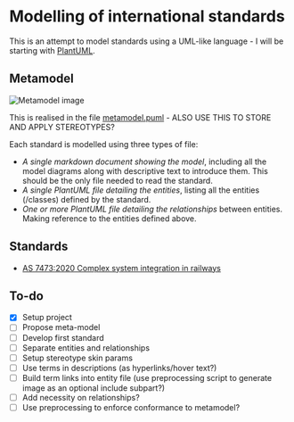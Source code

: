 Modelling of international standards
====================================

This is an attempt to model standards using a UML-like language - I will be starting with [PlantUML](https://plantuml.com/).

## Metamodel

![Metamodel image](http://www.plantuml.com/plantuml/proxy?cache=no&fmt=svg&src=https://raw.githubusercontent.com/johnwelford/standardsModel/main/metamodel.puml)

This is realised in the file [metamodel.puml](https://github.com/johnwelford/standardsModel/blob/main/metamodel.puml) - ALSO USE THIS TO STORE AND APPLY STEREOTYPES?

Each standard is modelled using three types of file:
* *A single markdown document showing the model*, including all the model diagrams along with descriptive text to introduce them. This should be the only file needed to read the standard.
* *A single PlantUML file detailing the entities*, listing all the entities (/classes) defined by the standard.
* *One or more PlantUML file detailing the relationships* between entities. Making reference to the entities defined above.

## Standards
* [AS 7473:2020 Complex system integration in railways]()

## To-do
- [x] Setup project
- [ ] Propose meta-model
- [ ] Develop first standard
- [ ] Separate entities and relationships
- [ ] Setup stereotype skin params
- [ ] Use terms in descriptions (as hyperlinks/hover text?)
- [ ] Build term links into entity file (use preprocessing script to generate image as an optional include subpart?)
- [ ] Add necessity on relationships?
- [ ] Use preprocessing to enforce conformance to metamodel?
